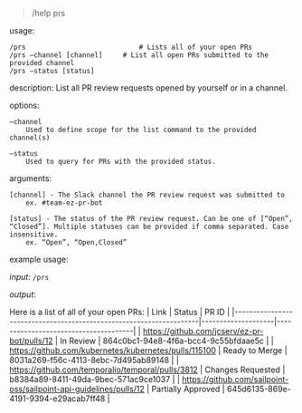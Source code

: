 > /help prs

usage: 

	/prs 							# Lists all of your open PRs
	/prs —channel [channel]		# List all open PRs submitted to the provided channel
	/prs —status [status]
	
description: List all PR review requests opened by yourself or in a channel.

options:

	—channel
		Used to define scope for the list command to the provided channel(s)

	—status
		Used to query for PRs with the provided status.

arguments:

	[channel] - The Slack channel the PR review request was submitted to
		ex. #team-ez-pr-bot

	[status] - The status of the PR review request. Can be one of [“Open”, “Closed”]. Multiple statuses can be provided if comma separated. Case insensitive.
		ex. “Open”, “Open,Closed”


example usage:

*input:* `/prs`

*output*:

Here is a list of all of your open PRs:
| Link                                                               | Status             | PR ID                                |
|--------------------------------------------------------------------|--------------------|--------------------------------------|
| https://github.com/jcserv/ez-pr-bot/pulls/12                       | In Review          | 864c0bc1-94e8-4f6a-bcc4-9c55bfdaae5c |
| https://github.com/kubernetes/kubernetes/pulls/115100              | Ready to Merge     | 8031a269-f56c-4113-8ebc-7d495ab89148 |
| https://github.com/temporalio/temporal/pulls/3812                  | Changes Requested  | b8384a89-8411-49da-9bec-571ac9ce1037 |
| https://github.com/sailpoint-oss/sailpoint-api-guidelines/pulls/12 | Partially Approved | 645d6135-869e-4191-9394-e29acab7ff48 |
	